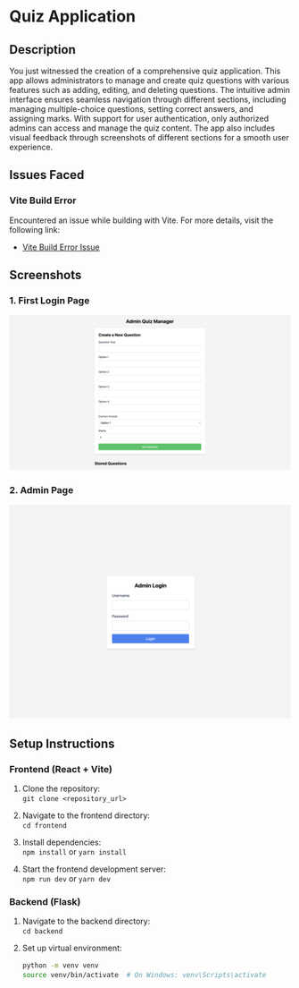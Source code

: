 # Quiz Application

## Description

You just witnessed the creation of a comprehensive quiz application. This app allows administrators to manage and create quiz questions with various features such as adding, editing, and deleting questions. The intuitive admin interface ensures seamless navigation through different sections, including managing multiple-choice questions, setting correct answers, and assigning marks. With support for user authentication, only authorized admins can access and manage the quiz content. The app also includes visual feedback through screenshots of different sections for a smooth user experience.

## Issues Faced

### Vite Build Error

Encountered an issue while building with Vite. For more details, visit the following link:

- [Vite Build Error Issue](https://github.com/vitejs/vite/issues/19018)

## Screenshots

### 1. First Login Page

![First Login Page](/frontend/public/admin.png)

### 2. Admin Page

![Admin Page](/frontend/public/login.png)

## Setup Instructions

### Frontend (React + Vite)

1. Clone the repository:  
   `git clone <repository_url>`

2. Navigate to the frontend directory:  
   `cd frontend`

3. Install dependencies:  
   `npm install` or `yarn install`

4. Start the frontend development server:  
   `npm run dev` or `yarn dev`

### Backend (Flask)

1. Navigate to the backend directory:  
   `cd backend`

2. Set up virtual environment:
   ```bash
   python -m venv venv
   source venv/bin/activate  # On Windows: venv\Scripts\activate
   ```

